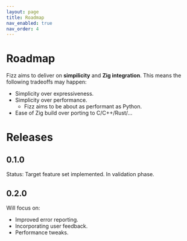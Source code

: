 ```yaml
---
layout: page
title: Roadmap
nav_enabled: true
nav_order: 4
---
```


# Roadmap

Fizz aims to deliver on **simpilicity** and **Zig integration**. This means the
following tradeoffs may happen:

- Simplicity over expressiveness.
- Simplicity over performance.
  - Fizz aims to be about as performant as Python.
- Ease of Zig build over porting to C/C++/Rust/...

# Releases

## 0.1.0

Status: Target feature set implemented. In validation phase.

## 0.2.0

Will focus on:

- Improved error reporting.
- Incorporating user feedback.
- Performance tweaks.
